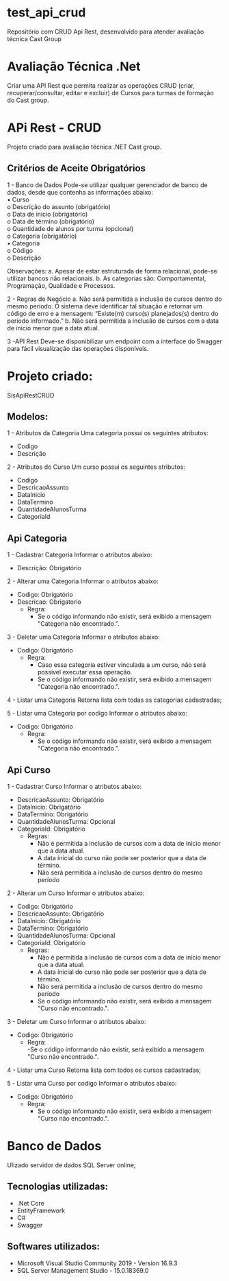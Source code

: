 # test_api_crud
Repositório com CRUD Api Rest, desenvolvido para atender avaliação técnica Cast Group

# Avaliação Técnica .Net
Criar uma API Rest que permita realizar as operações CRUD (criar, recuperar/consultar, editar e excluir) de Cursos para turmas de formação do Cast group.

# APi Rest - CRUD
Projeto criado para avaliação técnica .NET Cast group.

## Critérios de Aceite Obrigatórios

1 - Banco de Dados Pode-se utilizar qualquer gerenciador de banco de dados, desde que contenha as informações abaixo:  
• Curso  
o Descrição do assunto (obrigatório)  
o Data de início (obrigatório)  
o Data de término (obrigatório)  
o Quantidade de alunos por turma (opcional)  
o Categoria (obrigatório)  <br/>
• Categoria  
o Código  
o Descrição  

Observações:
a. Apesar de estar estruturada de forma relacional, pode-se utilizar bancos não relacionais.
b. As categorias são: Comportamental, Programação, Qualidade e Processos.

2 - Regras de Negócio
a. Não será permitida a inclusão de cursos dentro do mesmo período. O sistema deve identificar tal situação e retornar um código de erro e a mensagem:
“Existe(m) curso(s) planejados(s) dentro do período informado.”
b. Não será permitida a inclusão de cursos com a data de início menor que a data atual.

3 -API Rest
Deve-se disponibilizar um endpoint com a interface do Swagger para fácil visualização das operações disponíveis.

# Projeto criado:
SisApiRestCRUD

## Modelos:

1 - Atributos da Categoria
Uma categoria possui os seguintes atributos:
 - Codigo
 - Descrição
 
2 - Atributos do Curso
Um curso possui os seguintes atributos:
 - Codigo
 - DescricaoAssunto
 - DataInicio
 - DataTermino
 - QuantidadeAlunosTurma
 - CategoriaId
 
## Api Categoria
1 - Cadastrar Categoria
Informar o atributos abaixo:
  - Descrição: Obrigatório
  
2 - Alterar uma Categoria
Informar o atributos abaixo:
  - Codigo: Obrigatório
  - Descricao: Obrigatorio
    - Regra:  
      - Se o código informando não existir, será exibido a mensagem "Categoria não encontrado.".
      
3 - Deletar uma Categoria
Informar o atributos abaixo:
  - Codigo: Obrigatório
    - Regra:  
      - Caso essa categoria estiver vinculada a um curso, não será possível executar essa operação.
      - Se o código informando não existir, será exibido a mensagem "Categoria não encontrado.".
      
4 - Listar uma Categoria
Retorna lista com todas as categorias cadastradas;

5 - Listar uma Categoria por codigo
Informar o atributos abaixo:
  - Codigo: Obrigatório
    - Regra:  
      - Se o código informando não existir, será exibido a mensagem "Categoria não encontrado.".

## Api Curso

1 - Cadastrar Curso
Informar o atributos abaixo:
 - DescricaoAssunto: Obrigatório
 - DataInicio: Obrigatório
 - DataTermino: Obrigatório
 - QuantidadeAlunosTurma: Opcional
 - CategoriaId: Obrigatório
    - Regras:  
      - Não é permitida a inclusão de cursos com a data de início menor que a data atual.
      - A data ínicial do curso não pode ser posterior que a data de término.
      - Não será permitida a inclusão de cursos dentro do mesmo período
    
2 - Alterar um Curso
Informar o atributos abaixo:

  - Codigo: Obrigatório
  - DescricaoAssunto: Obrigatório
  - DataInicio: Obrigatório
  - DataTermino: Obrigatório
  - QuantidadeAlunosTurma: Opcional
  - CategoriaId: Obrigatório
    - Regras:  
      - Não é permitida a inclusão de cursos com a data de início menor que a data atual.
      - A data ínicial do curso não pode ser posterior que a data de término.
      - Não será permitida a inclusão de cursos dentro do mesmo período
      - Se o código informando não existir, será exibido a mensagem "Curso não encontrado.".
      
3 - Deletar um Curso
Informar o atributos abaixo:
  - Codigo: Obrigatório
    - Regra:  
      -Se o código informando não existir, será exibido a mensagem "Curso não encontrado.".
      
4 - Listar uma Curso
  Retorna lista com todos os cursos cadastradas;
  
5 - Listar uma Curso por codigo
Informar o atributos abaixo:
  - Codigo: Obrigatório
    - Regra:  
      - Se o código informando não existir, será exibido a mensagem "Curso não encontrado.".

# Banco de Dados
Ulizado servidor de dados SQL Server online;

## Tecnologias utilizadas:
  - .Net Core
  - EntityFramework
  - C#
  - Swagger
  
## Softwares utilizados:
  - Microsoft Visual Studio Community 2019 - Version 16.9.3
  - SQL Server Management Studio - 15.0.18369.0
